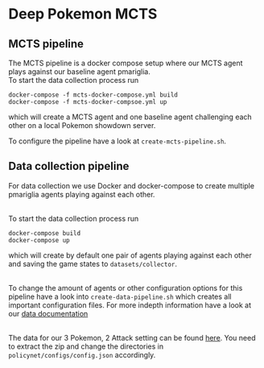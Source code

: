 # Deep Pokemon MCTS

## MCTS pipeline

The MCTS pipeline is a docker compose setup where
our MCTS agent plays against our baseline agent
pmariglia. <br>
To start the data collection process run
```
docker-compose -f mcts-docker-compose.yml build
docker-compose -f mcts-docker-compsoe.yml up
```
which will create a MCTS agent and one baseline
agent challenging each other on a local Pokemon
showdown server. <br>

To configure the pipeline have a look at `create-mcts-pipeline.sh`.


## Data collection pipeline

For data collection we use Docker and docker-compose
to create multiple pmariglia agents playing against
each other. <br><br>

To start the data collection process run
```
docker-compose build
docker-compose up
```
which will create by default one pair of agents
playing against each other and saving the game states
to `datasets/collector`. <br><br>

To change the amount of agents or other configuration
options for this pipeline have a look into `create-data-pipeline.sh`
which creates all important configuration files.
For more indepth information have a look at our [data documentation](./doc/data.md) <br><br>

The data for our 3 Pokemon, 2 Attack setting can be found [here](https://drive.google.com/file/d/1w-p0EcoAz1jilWVLY4zx-RAOws7qGUnd/view?usp=sharing). You need
to extract the zip and change the directories in `policynet/configs/config.json`
accordingly.
